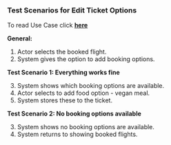 ### **Test Scenarios for Edit Ticket Options**

To read Use Case click [**here**]( ../../UseCasesSalesEmployee.md )

**General:**

1. Actor selects the booked flight.
2. System gives the option to add booking options.


**Test Scenario 1: Everything works fine**

3. System shows which booking options are available.
4. Actor selects to add food option - vegan meal.
5. System stores these to the ticket.


**Test Scenario 2: No booking options available**

3. System shows no booking options are available.
4. System returns to showing booked flights.
